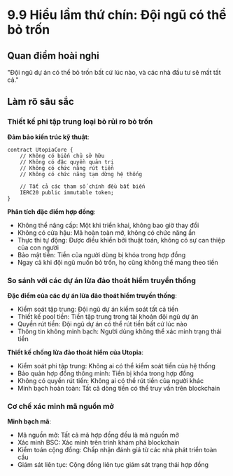 # 9.9 Hiểu lầm thứ chín: Đội ngũ có thể bỏ trốn

## Quan điểm hoài nghi
"Đội ngũ dự án có thể bỏ trốn bất cứ lúc nào, và các nhà đầu tư sẽ mất tất cả."

## Làm rõ sâu sắc

### Thiết kế phi tập trung loại bỏ rủi ro bỏ trốn

**Đảm bảo kiến trúc kỹ thuật**:

```solidity
contract UtopiaCore {
    // Không có biến chủ sở hữu
    // Không có đặc quyền quản trị
    // Không có chức năng rút tiền
    // Không có chức năng tạm dừng hệ thống
    
    // Tất cả các tham số chính đều bất biến
    IERC20 public immutable token;
}
```

**Phân tích đặc điểm hợp đồng**:

- Không thể nâng cấp: Một khi triển khai, không bao giờ thay đổi
- Không có cửa hậu: Mã hoàn toàn mở, không có chức năng ẩn
- Thực thi tự động: Được điều khiển bởi thuật toán, không có sự can thiệp của con người
- Bảo mật tiền: Tiền của người dùng bị khóa trong hợp đồng
- Ngay cả khi đội ngũ muốn bỏ trốn, họ cũng không thể mang theo tiền

### So sánh với các dự án lừa đảo thoát hiểm truyền thống

**Đặc điểm của các dự án lừa đảo thoát hiểm truyền thống**:

- Kiểm soát tập trung: Đội ngũ dự án kiểm soát tất cả tiền
- Thiết kế pool tiền: Tiền tập trung trong tài khoản đội ngũ dự án
- Quyền rút tiền: Đội ngũ dự án có thể rút tiền bất cứ lúc nào
- Thông tin không minh bạch: Người dùng không thể xác minh trạng thái tiền

**Thiết kế chống lừa đảo thoát hiểm của Utopia**:

- Kiểm soát phi tập trung: Không ai có thể kiểm soát tiền của hệ thống
- Bảo quản hợp đồng thông minh: Tiền bị khóa trong hợp đồng
- Không có quyền rút tiền: Không ai có thể rút tiền của người khác
- Minh bạch hoàn toàn: Tất cả dòng tiền có thể truy vấn trên blockchain

### Cơ chế xác minh mã nguồn mở

**Minh bạch mã**:

- Mã nguồn mở: Tất cả mã hợp đồng đều là mã nguồn mở
- Xác minh BSC: Xác minh trên trình khám phá blockchain
- Kiểm toán cộng đồng: Chấp nhận đánh giá từ các nhà phát triển toàn cầu
- Giám sát liên tục: Cộng đồng liên tục giám sát trạng thái hợp đồng